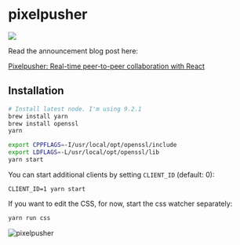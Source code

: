 # pixelpusher

![](screenshots/animation-cat.gif)

Read the announcement blog post here:

[Pixelpusher: Real-time peer-to-peer collaboration with React](https://medium.com/@pvh/pixelpusher-real-time-peer-to-peer-collaboration-with-react-7c7bc8ecbf74)

## Installation

```bash
# Install latest node. I'm using 9.2.1
brew install yarn
brew install openssl
yarn

export CPPFLAGS=-I/usr/local/opt/openssl/include
export LDFLAGS=-L/usr/local/opt/openssl/lib
yarn start
```

You can start additional clients by setting `CLIENT_ID` (default: 0):

```
CLIENT_ID=1 yarn start
```

If you want to edit the CSS, for now, start the css watcher separately:

```bash
yarn run css
```

![pixelpusher](screenshots/screenshot-cat.png)
